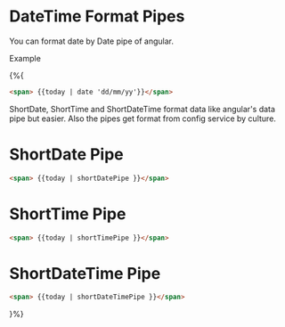 # DateTime Format Pipes

You can format date by Date pipe of angular.

Example

{%{
```html
<span> {{today | date 'dd/mm/yy'}}</span>
```

ShortDate, ShortTime and ShortDateTime format data like angular's data pipe but easier. Also the pipes get format from config service by culture.

# ShortDate Pipe

```html
<span> {{today | shortDatePipe }}</span>
```

# ShortTime Pipe

```html
<span> {{today | shortTimePipe }}</span>
```

# ShortDateTime Pipe

```html
<span> {{today | shortDateTimePipe }}</span>
```
}%}
